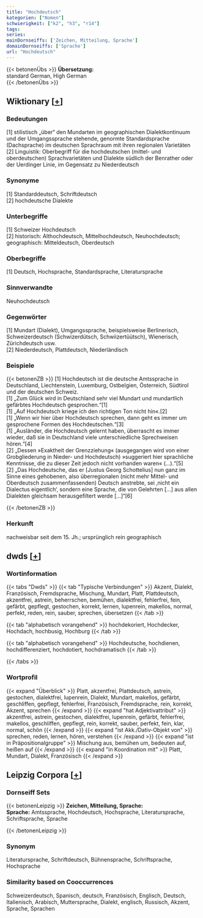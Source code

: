 ```yaml
---
title: "Hochdeutsch"
kategorien: ["Nomen"]
schwierigkeit: ["k2", "h3", "r14"]
tags:
series:
mainDornseiffs: ['Zeichen, Mitteilung, Sprache']
domainDornseiffs: ['Sprache']
url: "Hochdeutsch"
---
```


{{< betonenÜbs >}}
**Übersetzung:**  
standard German, High German  
{{< /betonenÜbs >}}

## Wiktionary [[+](https://de.wiktionary.org/wiki/Hochdeutsch)]

### Bedeutungen
[1] stilistisch „über“ den Mundarten im geographischen Dialektkontinuum und der Umgangssprache stehende, genormte Standardsprache (Dachsprache) im deutschen Sprachraum mit ihren regionalen Varietäten  
[2] Linguistik: Oberbegriff für die hochdeutschen (mittel- und oberdeutschen) Sprachvarietäten und Dialekte südlich der Benrather oder der Uerdinger Linie, im Gegensatz zu Niederdeutsch  

### Synonyme
[1] Standarddeutsch, Schriftdeutsch  
[2] hochdeutsche Dialekte  

### Unterbegriffe
[1] Schweizer Hochdeutsch  
[2] historisch: Althochdeutsch, Mittelhochdeutsch, Neuhochdeutsch; geographisch: Mitteldeutsch, Oberdeutsch  

### Oberbegriffe
[1] Deutsch, Hochsprache, Standardsprache, Literatursprache  

### Sinnverwandte
Neuhochdeutsch  

### Gegenwörter
[1] Mundart (Dialekt), Umgangssprache, beispielsweise Berlinerisch, Schweizerdeutsch (Schwizerdütsch, Schwiizertüütsch), Wienerisch, Zürichdeutsch usw.  
[2] Niederdeutsch, Plattdeutsch, Niederländisch  

### Beispiele
{{< betonenZB >}}
[1] Hochdeutsch ist die deutsche Amtssprache in Deutschland, Liechtenstein, Luxemburg, Ostbelgien, Österreich, Südtirol und der deutschen Schweiz.  
[1] „Zum Glück wird in Deutschland sehr viel Mundart und mundartlich gefärbtes Hochdeutsch gesprochen.“[1]  
[1] „Auf Hochdeutsch kriege ich den richtigen Ton nicht hin«.[2]  
[1] „Wenn wir hier über Hochdeutsch sprechen, dann geht es immer um gesprochene Formen des Hochdeutschen.“[3]  
[1] „Ausländer, die Hochdeutsch gelernt haben, überrascht es immer wieder, daß sie in Deutschland viele unterschiedliche Sprechweisen hören.“[4]  
[2] „Dessen »Exaktheit der Grenzziehung« (ausgegangen wird von einer Grobgliederung in Nieder- und Hochdeutsch) »suggeriert hier sprachliche Kenntnisse, die zu dieser Zeit jedoch nicht vorhanden waren« (…).“[5]  
[2] „Das Hochdeutsche, das er [Justus Georg Schottelius] nun ganz im Sinne eines gehobenen, also überregionalen (nicht mehr Mittel- und Oberdeutsch zusammenfassenden) Deutsch anstrebte, sei ‚nicht ein Dialectus eigentlich‘, sondern eine Sprache, die von Gelehrten […] aus allen Dialekten gleichsam herausgefiltert werde […]“[6]  

{{< /betonenZB >}}
### Herkunft
nachweisbar seit dem 15. Jh.; ursprünglich rein geographisch  



## dwds [[+](https://www.dwds.de/wb/Hochdeutsch)]

### Wortinformation
{{< tabs "Dwds" >}}
{{< tab "Typische Verbindungen" >}}
Akzent, Dialekt, Französisch, Fremdsprache, Mischung, Mundart, Platt, Plattdeutsch, akzentfrei, astrein, beherrschen, bemühen, dialektfrei, fehlerfrei, fein, gefärbt, gepflegt, gestochen, korrekt, lernen, lupenrein, makellos, normal, perfekt, reden, rein, sauber, sprechen, übersetzen
{{< /tab >}}

{{< tab "alphabetisch vorangehend" >}}
hochdekoriert, Hochdecker, Hochdach, hochbusig, Hochburg
{{< /tab >}}

{{< tab "alphabetisch vorangehend" >}}
Hochdeutsche, hochdienen, hochdifferenziert, hochdotiert, hochdramatisch
{{< /tab >}}

{{< /tabs >}}

### Wortprofil
{{< expand "Überblick" >}} Platt, akzentfrei, Plattdeutsch, astrein, gestochen, dialektfrei, lupenrein, Dialekt, Mundart, makellos, gefärbt, geschliffen, gepflegt, fehlerfrei, Französisch, Fremdsprache, rein, korrekt, Akzent, sprechen {{< /expand >}}
{{< expand "hat Adjektivattribut" >}} akzentfrei, astrein, gestochen, dialektfrei, lupenrein, gefärbt, fehlerfrei, makellos, geschliffen, gepflegt, rein, korrekt, sauber, perfekt, fein, klar, normal, schön {{< /expand >}}
{{< expand "ist Akk./Dativ-Objekt von" >}} sprechen, reden, lernen, hören, verstehen {{< /expand >}}
{{< expand "ist in Präpositionalgruppe" >}} Mischung aus, bemühen um, bedeuten auf, heißen auf {{< /expand >}}
{{< expand "in Koordination mit" >}} Platt, Mundart, Dialekt, Französisch {{< /expand >}}

## Leipzig Corpora [[+](https://corpora.uni-leipzig.de/en/res?word=Hochdeutsch&corpusId=deu_newscrawl-public_2018)]

### Dornseiff Sets
{{< betonenLeipzig >}}
**Zeichen, Mitteilung, Sprache:**  
**Sprache:** Amtssprache, Hochdeutsch, Hochsprache, Literatursprache, Schriftsprache, Sprache  

{{< /betonenLeipzig >}}

### Synonym
Literatursprache, Schriftdeutsch, Bühnensprache, Schriftsprache, Hochsprache


### Similarity based on Cooccurrences
Schweizerdeutsch, Spanisch, deutsch, Französisch, Englisch, Deutsch, Italienisch, Arabisch, Muttersprache, Dialekt, englisch, Russisch, Akzent, Sprache, Sprachen

